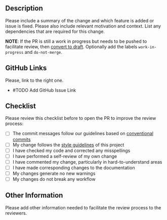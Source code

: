 ## Description

Please include a summary of the change and which feature is added or issue is fixed. Please also include
relevant motivation and context. List any dependencies that are required for this change.

**NOTE**: If the PR is still a work in progress but needs to be pushed to facilitate review, then [convert to draft](https://docs.github.com/en/pull-requests/collaborating-with-pull-requests/proposing-changes-to-your-work-with-pull-requests/changing-the-stage-of-a-pull-request#converting-a-pull-request-to-a-draft).
Optionally add the labels `work-in-progress` and `do-not-merge`.

## GitHub Links

Please, link to the right one.

- #TODO Add GitHub Issue Link

## Checklist

Please review this checklist before to open the PR to improve the review process:

- [ ] The commit messages follow our guidelines based on [conventional commits](https://www.conventionalcommits.org/en/v1.0.0/#summary)
- [ ] My change follows the [style guidelines](https://github.com/DavidAnson/markdownlint/tree/main?tab=readme-ov-file#rules--aliases) of this project
- [ ] I have checked my code and corrected any misspellings
- [ ] I have performed a self-review of my own change
- [ ] I have commented my change, particularly in hard-to-understand areas
- [ ] I have made corresponding changes to the documentation
- [ ] My changes generate no new warnings
- [ ] My changes do not break any workflow

## Other Information

Please add other information needed to facilitate the review process to the reviewers.
